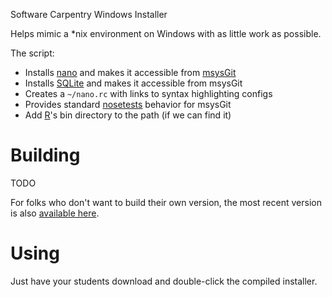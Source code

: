 Software Carpentry Windows Installer

Helps mimic a *nix environment on Windows with as little work as possible.

The script:

* Installs [nano][] and makes it accessible from [msysGit][]
* Installs [SQLite][] and makes it accessible from msysGit
* Creates a `~/nano.rc` with links to syntax highlighting configs
* Provides standard [nosetests][] behavior for msysGit
* Add [R][]'s bin directory to the path (if we can find it)

Building
========

TODO

For folks who don't want to build their own version, the most recent
version is also [available here][compiled].

Using
=====

Just have your students download and double-click the compiled
installer.

[msysGit]: http://msysgit.github.io/
[nano]: http://www.nano-editor.org/
[SQLite]: http://www.sqlite.org/
[nosetests]: https://nose.readthedocs.org/en/latest/usage.html
[R]: http://www.r-project.org/
[compiled]: http://files.software-carpentry.org/SWCarpentryInstaller.exe
